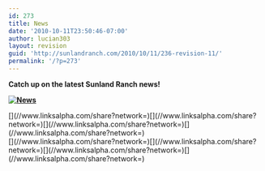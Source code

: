 ```yaml
---
id: 273
title: News
date: '2010-10-11T23:50:46-07:00'
author: lucian303
layout: revision
guid: 'http://sunlandranch.com/2010/10/11/236-revision-11/'
permalink: '/?p=273'
---
```


**Catch up on the latest Sunland Ranch news!**

**[![](http://sunlandranch.com/wp-content/uploads/2010/10/holiday_parade.jpg "News")](http://sunlandranch.com/wp-content/uploads/2010/10/holiday_parade.jpg)**

<div class="linksalpha_container linksalpha_app_3" data-counters="1" data-size="regular" data-style="square" data-title="News" data-url="https://www.sunlandranch.com/?p=273">[](//www.linksalpha.com/share?network=)[](//www.linksalpha.com/share?network=)[](//www.linksalpha.com/share?network=)[](//www.linksalpha.com/share?network=)</div><div class="linksalpha_container linksalpha_app_7" data-position="" data-title="News" data-url="https://www.sunlandranch.com/?p=273">[](//www.linksalpha.com/share?network=)[](//www.linksalpha.com/share?network=)[](//www.linksalpha.com/share?network=)[](//www.linksalpha.com/share?network=)</div>